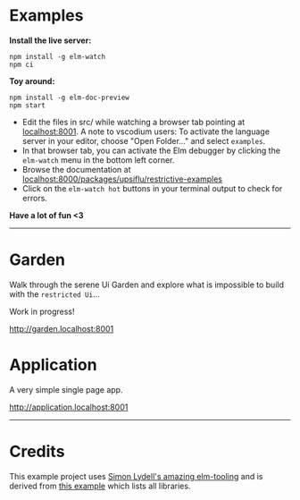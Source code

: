 # Examples

**Install the live server:**

```shell
npm install -g elm-watch
npm ci
```

**Toy around:**
```shell
npm install -g elm-doc-preview
npm start
```

- Edit the files in src/ while watching a browser tab pointing at [localhost:8001](localhost:8001). A note to vscodium users: To activate the language server in your editor, choose "Open Folder..." and select `examples`.
- In that browser tab, you can activate the Elm debugger by clicking the `elm-watch` menu in the bottom left corner.
- Browse the documentation at [localhost:8000/packages/upsiflu/restrictive-examples](http://localhost:8000/packages/upsiflu/restrictive-examples/latest)
- Click on the `elm-watch hot` buttons in your terminal output to check for errors.

**Have a lot of fun <3**

------

# Garden

Walk through the serene Ui Garden and explore what is impossible to build with the `restricted Ui`...

Work in progress!

http://garden.localhost:8001

# Application

A very simple single page app.

http://application.localhost:8001

-------

# Credits

This example project uses [Simon Lydell's amazing elm-tooling](https://github.com/lydell/elm-watch) and is derived from [this example](https://github.com/lydell/elm-watch/tree/main/example) which lists all libraries.
